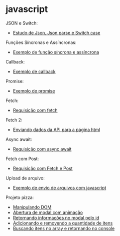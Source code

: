 # javascript

JSON e Switch:
- [Estudo de Json, Json.parse e Switch case](https://github.com/Ketlin110/javascript/commit/6fe5d41ae0fba44faffb7b007ec89429b3033b6a)

Funções Síncronas e Assíncronas:
- [Exemplo de função síncrona e assíncrona](https://github.com/Ketlin110/Javascript/commit/f3b22157b2ca667c5c79939a1c21d9f5a0668ca0)

Callback:
- [Exemplo de callback](https://github.com/Ketlin110/Javascript/commit/4a708d5eb5f9fffcf0ec0a2961eee476287cf368)

Promise:
- [Exemplo de promise](https://github.com/Ketlin110/Javascript/commit/e0d1f958de85a43dbd5b2a958898b835870fbdfb)

Fetch:
- [Requisição com fetch](https://github.com/Ketlin110/Javascript/commit/0d75f5dc1b57c1505c2d6f29ea077f007da2dfd7)

Fetch 2:
- [Enviando dados da API para a página html](https://github.com/Ketlin110/Javascript/commit/3dedb248f9b04515417bad55992b3ba7e7806494)

Async await:
- [Requisição com async await](https://github.com/Ketlin110/Javascript/commit/a16d5f9bcd46b4119298f4d42b8e6a8c98ff4434)

Fetch com Post:
- [Requisição com Fetch e Post](https://github.com/Ketlin110/Javascript/commit/ac255b829c4c65cac3e16a354fce25c07ccd33c5)

Upload de arquivo:
- [Exemplo de envio de arquivos com javascript](https://github.com/Ketlin110/Javascript/commit/c88c3317f27ef833ecd40702c723b81eb8e3ef37)

Projeto pizza:
- [Manipulando DOM](https://github.com/Ketlin110/Javascript/commit/d586d9881e9d08d7e8d1d7ccd4380c463d6b60c5)
- [Abertura de modal com animação](https://github.com/Ketlin110/Javascript/commit/df55eca5debb6b6b7140f42de5df4d5a38f69f73)
- [Retornando informações no modal pelo id](https://github.com/Ketlin110/Javascript/commit/1922af93e2b6fec7418dd8ffef0d7de15116973b)
- [Adicionando e removendo a quantidade de itens](https://github.com/Ketlin110/Javascript/commit/039aa3d6bf7cce445acc429eb26703235f00da0f)
- [Buscando itens no array e retornando no console](https://github.com/Ketlin110/Javascript/commit/b5069e573583b5bd814ed1c46559f7982018eb2a)
